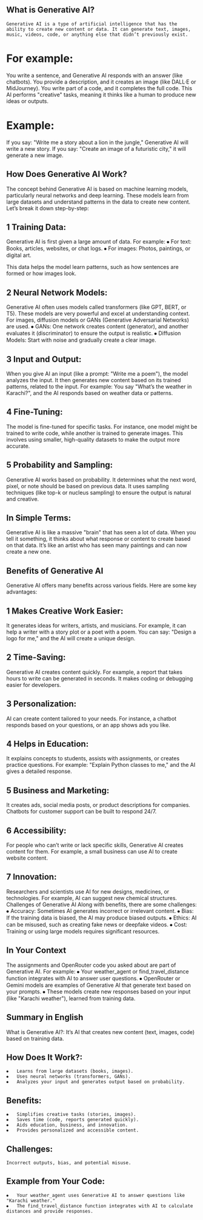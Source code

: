 ## What is Generative AI?
    Generative AI is a type of artificial intelligence that has the ability to create new content or data. It can generate text, images, music, videos, code, or anything else that didn’t previously exist. 

# For example:

You write a sentence, and Generative AI responds with an answer (like chatbots).
You provide a description, and it creates an image (like DALL·E or MidJourney).
You write part of a code, and it completes the full code.
This AI performs "creative" tasks, meaning it thinks like a human to produce new ideas or outputs.

# Example:

If you say: "Write me a story about a lion in the jungle," Generative AI will write a new story.
If you say: "Create an image of a futuristic city," it will generate a new image.

## How Does Generative AI Work?

The concept behind Generative AI is based on machine learning models, particularly neural networks and deep learning. These models learn from large datasets and understand patterns in the data to create new content. Let’s break it down step-by-step:

## 1 Training Data:
Generative AI is first given a large amount of data. For example:
    ⦁	For text: Books, articles, websites, or chat logs.
    ⦁	For images: Photos, paintings, or digital art.

This data helps the model learn patterns, such as how sentences are formed or how images look.

## 2 Neural Network Models:

Generative AI often uses models called transformers (like GPT, BERT, or T5). These models are very powerful and excel at understanding context.
For images, diffusion models or GANs (Generative Adversarial Networks) are used.
    ⦁	GANs: One network creates content (generator), and another evaluates it (discriminator) to ensure the output is realistic.
    ⦁	Diffusion Models: Start with noise and gradually create a clear image.

## 3 Input and Output:

When you give AI an input (like a prompt: "Write me a poem"), the model analyzes the input.
It then generates new content based on its trained patterns, related to the input.
For example: You say "What’s the weather in Karachi?", and the AI responds based on weather data or patterns.

## 4 Fine-Tuning:
The model is fine-tuned for specific tasks. For instance, one model might be trained to write code, while another is trained to generate images.
This involves using smaller, high-quality datasets to make the output more accurate.

## 5 Probability and Sampling:
Generative AI works based on probability. It determines what the next word, pixel, or note should be based on previous data.
It uses sampling techniques (like top-k or nucleus sampling) to ensure the output is natural and creative.

## In Simple Terms:

Generative AI is like a massive "brain" that has seen a lot of data.
When you tell it something, it thinks about what response or content to create based on that data.
It’s like an artist who has seen many paintings and can now create a new one.

## Benefits of Generative AI
Generative AI offers many benefits across various fields. Here are some key advantages:

## 1 Makes Creative Work Easier:
It generates ideas for writers, artists, and musicians. For example, it can help a writer with a story plot or a poet with a poem.
You can say: "Design a logo for me," and the AI will create a unique design.

## 2 Time-Saving:
Generative AI creates content quickly. For example, a report that takes hours to write can be generated in seconds.
It makes coding or debugging easier for developers.

## 3 Personalization:
AI can create content tailored to your needs. For instance, a chatbot responds based on your questions, or an app shows ads you like.

## 4 Helps in Education:
It explains concepts to students, assists with assignments, or creates practice questions.
For example: "Explain Python classes to me," and the AI gives a detailed response.

## 5 Business and Marketing:
It creates ads, social media posts, or product descriptions for companies.
Chatbots for customer support can be built to respond 24/7.

## 6 Accessibility:
For people who can’t write or lack specific skills, Generative AI creates content for them.
For example, a small business can use AI to create website content.

## 7 Innovation:
Researchers and scientists use AI for new designs, medicines, or technologies. For example, AI can suggest new chemical structures.
Challenges of Generative AI
Along with benefits, there are some challenges:
    ⦁	Accuracy: Sometimes AI generates incorrect or irrelevant content.
    ⦁	Bias: If the training data is biased, the AI may produce biased outputs.
    ⦁	Ethics: AI can be misused, such as creating fake news or deepfake videos.
    ⦁	Cost: Training or using large models requires significant resources.

## In Your Context

The assignments and OpenRouter code you asked about are part of Generative AI. For example:
    ⦁	Your weather_agent or find_travel_distance function integrates with AI to answer user questions.
    ⦁	OpenRouter or Gemini models are examples of Generative AI that generate text based on your prompts.
    ⦁	These models create new responses based on your input (like "Karachi weather"), learned from training data.

## Summary in English
What is Generative AI?: It’s AI that creates new content (text, images, code) based on training data.

## How Does It Work?:
    ⦁	Learns from large datasets (books, images).
    ⦁	Uses neural networks (transformers, GANs).
    ⦁	Analyzes your input and generates output based on probability.

## Benefits:
    ⦁	Simplifies creative tasks (stories, images).
    ⦁	Saves time (code, reports generated quickly).
    ⦁	Aids education, business, and innovation.
    ⦁	Provides personalized and accessible content.

## Challenges:
    Incorrect outputs, bias, and potential misuse.

## Example from Your Code:
    ⦁	Your weather_agent uses Generative AI to answer questions like "Karachi weather."
    ⦁	The find_travel_distance function integrates with AI to calculate distances and provide responses.